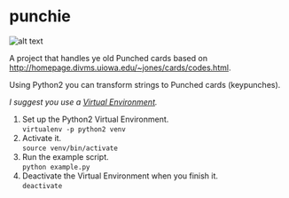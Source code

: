 # punchie

![alt text](https://i.imgur.com/kbM4So0.png "Ibm_026_1949")

A project that handles ye old Punched cards based on http://homepage.divms.uiowa.edu/~jones/cards/codes.html.

Using Python2 you can transform strings to Punched cards (keypunches).

_I suggest you use a [Virtual Environment](https://virtualenv.pypa.io/en/stable/)._

1. Set up the Python2 Virtual Environment.  
`virtualenv -p python2 venv`
2. Activate it.     
`source venv/bin/activate`  
3. Run the example script.  
`python example.py`
4. Deactivate the Virtual Environment when you finish it.    
`deactivate`